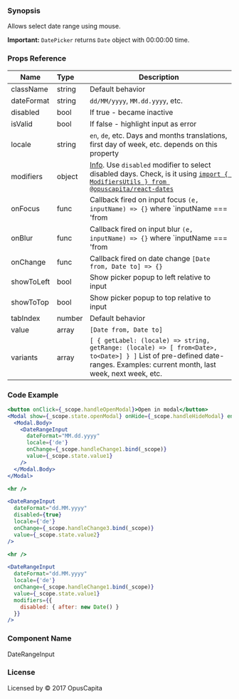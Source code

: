 ### Synopsis

Allows select date range using mouse.

**Important:** `DatePicker` returns `Date` object with 00:00:00 time.

### Props Reference

| Name                           | Type                    | Description                                                                                                                                                                                                           |
| ------------------------------ | :---------------------- | -----------------------------------------------------------                                                                                                                                                           |
| className                      | string                  | Default behavior                                                                                                                                                                                                      |
| dateFormat                     | string                  | `dd/MM/yyyy`, `MM.dd.yyyy`, etc.                                                                                                                                                                                      |
| disabled                       | bool                    | If true - became inactive                                                                                                                                                                                             |
| isValid                        | bool                    | If false - highlight input as error                                                                                                                                                                                   |
| locale                         | string                  | `en`, `de`, etc. Days and months translations, first day of week, etc. depends on this property                                                                                                                       |
| modifiers                      | object                  | [Info](https://github.com/gpbl/react-day-picker/blob/v6.1.0/docs/docs/modifiers.md). Use `disabled` modifier to select disabled days. Check, is it using [`import { ModifiersUtils } from @opuscapita/react-dates`](https://github.com/gpbl/react-day-picker/blob/v6.1.0/docs/docs/utils-modifiers.md) |
| onFocus                        | func                    | Callback fired on input focus `(e, inputName) => {}` where `inputName === 'from                                                                                                                                       |
| onBlur                         | func                    | Callback fired on input blur `(e, inputName) => {}`  where `inputName === 'from                                                                                                                                       |
| onChange                       | func                    | Callback fired on date change `[Date from, Date to] => {}`                                                                                                                                                            |
| showToLeft                     | bool                    | Show picker popup to left relative to input                                                                                                                                                                           |
| showToTop                      | bool                    | Show picker popup to top relative to input                                                                                                                                                                            |
| tabIndex                       | number                  | Default behavior                                                                                                                                                                                                      |
| value                          | array                   | `[Date from, Date to]`                                                                                                                                                                                                |
| variants                       | array                   | `[ { getLabel: (locale) => string, getRange: (locale) => [ from<Date>, to<Date>] } ]` List of pre-defined date-ranges. Examples: current month, last week, next week, etc.                                            |

### Code Example

```jsx
<button onClick={_scope.handleOpenModal}>Open in modal</button>
<Modal show={_scope.state.openModal} onHide={_scope.handleHideModal} enforceFocus={false}>
  <Modal.Body>
    <DateRangeInput
      dateFormat="MM.dd.yyyy"
      locale={'de'}
      onChange={_scope.handleChange1.bind(_scope)}
      value={_scope.state.value1}
    />
  </Modal.Body>
</Modal>

<hr />

<DateRangeInput
  dateFormat="dd.MM.yyyy"
  disabled={true}
  locale={'de'}
  onChange={_scope.handleChange3.bind(_scope)}
  value={_scope.state.value2}
/>

<hr />

<DateRangeInput
  dateFormat="dd.MM.yyyy"
  locale={'de'}
  onChange={_scope.handleChange1.bind(_scope)}
  value={_scope.state.value1}
  modifiers={{
    disabled: { after: new Date() }
  }}
/>
```

### Component Name

DateRangeInput

### License

Licensed by © 2017 OpusCapita
